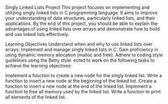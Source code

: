 Singly Linked Lists Project
This project focuses on implementing and utilizing singly linked lists in C programming language. It aims to improve your understanding of data structures, particularly linked lists, and their applications. By the end of this project, you should be able to explain the advantages of using linked lists over arrays and demonstrate how to build and use linked lists effectively.

Learning Objectives
Understand when and why to use linked lists over arrays.
Implement and manage singly linked lists in C.
Gain proficiency in using dynamic memory allocation (malloc and free).
Adhere to coding style guidelines using the Betty style.
ected to work on the following tasks to achieve the learning objectives:

Implement a function to create a new node for the singly linked list.
Write a function to insert a new node at the beginning of the linked list.
Create a function to insert a new node at the end of the linked list.
Implement a function to free all memory used by the linked list.
Write a function to print all elements of the linked list.

